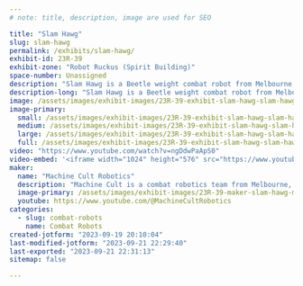 ```yaml
---
# note: title, description, image are used for SEO

title: "Slam Hawg"
slug: slam-hawg
permalink: /exhibits/slam-hawg/
exhibit-id: 23R-39
exhibit-zone: "Robot Ruckus (Spirit Building)"
space-number: Unassigned
description: "Slam Hawg is a Beetle weight combat robot from Melbourne, FL. "
description-long: "Slam Hawg is a Beetle weight combat robot from Melbourne, FL. It's primary weapon is a spinning under cutter disk designed to attack an opponents wheels. Slam Hawg gets excited in front of a crowd and often forgets about fighting and shows off its flying skills instead.  "
image: /assets/images/exhibit-images/23R-39-exhibit-slam-hawg-slam-hawg-portrait-large.JPG
image-primary: 
  small: /assets/images/exhibit-images/23R-39-exhibit-slam-hawg-slam-hawg-portrait-small.JPG
  medium: /assets/images/exhibit-images/23R-39-exhibit-slam-hawg-slam-hawg-portrait-medium.JPG
  large: /assets/images/exhibit-images/23R-39-exhibit-slam-hawg-slam-hawg-portrait-large.JPG
  full: /assets/images/exhibit-images/23R-39-exhibit-slam-hawg-slam-hawg-portrait-full.JPG
video: "https://www.youtube.com/watch?v=ngDdwPaApS0"
video-embed: '<iframe width="1024" height="576" src="https://www.youtube.com/embed/ngDdwPaApS0?feature=oembed" frameborder="0" allow="accelerometer; autoplay; clipboard-write; encrypted-media; gyroscope; picture-in-picture; web-share" allowfullscreen title="Slam Hawg brings the Chaos vs Hyperdrive!"></iframe>'
maker: 
  name: "Machine Cult Robotics"
  description: "Machine Cult is a combat robotics team from Melbourne, FL. "
  image-primary: /assets/images/exhibit-images/23R-39-maker-slam-hawg-mc-three-medium.jpg
  youtube: https://www.youtube.com/@MachineCultRobotics
categories: 
  - slug: combat-robots
    name: Combat Robots
created-jotform: "2023-09-19 20:10:04"
last-modified-jotform: "2023-09-21 22:29:40"
last-exported: "2023-09-21 22:31:13"
sitemap: false

---
```

